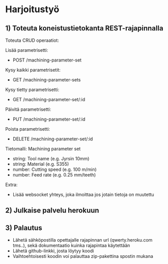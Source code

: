 # Harjoitustyö
  
## 1) Toteuta koneistustietokanta REST-rajapinnalla
  
Toteuta CRUD operaatiot:
  
Lisää parametrisetti:
- POST /machining-parameter-set
  
Kysy kaikki parametrisetit:
- GET /machining-parameter-sets
  
Kysy tietty parametrisetti:
- GET /machining-parameter-set/:id
  
Päivitä parametrisetti:
- PUT /machining-parameter-set/:id
  
Poista parametrisetti:
- DELETE /machining-parameter-set/:id
  
Tietomalli:
Machining parameter set
-	string: Tool name  (e.g. Jyrsin 10mm)
-	string: Material (e.g. S355)
-	number: Cutting speed (e.g. 100 m/min)
-	number: Feed rate (e.g. 0.25 mm/teeth)
  
Extra:
- Lisää websocket yhteys, joka ilmoittaa jos jotain tietoja on muutettu


## 2) Julkaise palvelu herokuun


## 3) Palautus

- Lähetä sähköpostilla opettajalle rajapinnan url (qwerty.heroku.com tms..), sekä dokumentaatio kuinka rajapintaa käytettään
- Lähetä github-linkki, josta löytyy koodi
- Vaihtoehtoisesti koodin voi palauttaa zip-pakettina spostin mukana






